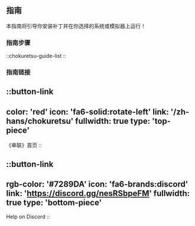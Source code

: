 ## 指南
本指南将引导你安装补丁并在你选择的系统或模拟器上运行！

### 指南步骤
::chokuretsu-guide-list
::

### 指南链接
::button-link
---
color: 'red'
icon: 'fa6-solid:rotate-left'
link: '/zh-hans/chokuretsu'
fullwidth: true
type: 'top-piece'
---
《串联》首页
::

::button-link
---
rgb-color: '#7289DA'
icon: 'fa6-brands:discord'
link: 'https://discord.gg/nesRSbpeFM'
fullwidth: true
type: 'bottom-piece'
---
Help on Discord
::